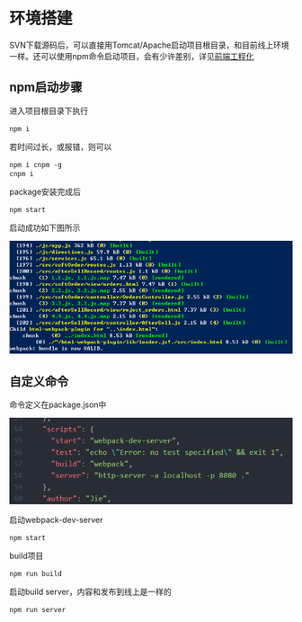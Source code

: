 # 环境搭建

SVN下载源码后，可以直接用Tomcat/Apache启动项目根目录，和目前线上环境一样。还可以使用npm命令启动项目，会有少许差别，详见[前端工程化](/engineer/engineer.md)

## npm启动步骤

进入项目根目录下执行
```
npm i
```
若时间过长，或报错，则可以
```
npm i cnpm -g
cnpm i
```
package安装完成后
```
npm start
```

启动成功如下图所示

![test](2.png)



## 自定义命令

命令定义在package.json中

![test](1.png)

启动webpack-dev-server

```
npm start
```

build项目

```
npm run build
```

启动build server，内容和发布到线上是一样的

```
npm run server
```
